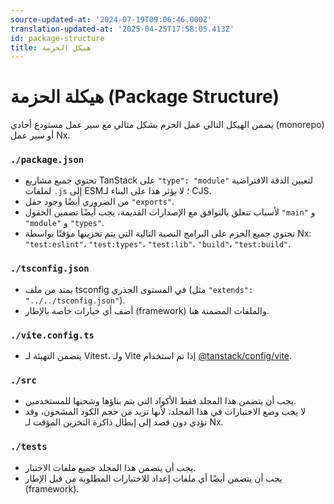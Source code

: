 ```yaml
---
source-updated-at: '2024-07-19T09:06:46.000Z'
translation-updated-at: '2025-04-25T17:58:05.413Z'
id: package-structure
title: هيكل الحزمة
---
```

# هيكلة الحزمة (Package Structure)

يضمن الهيكل التالي عمل الحزم بشكل مثالي مع سير عمل مستودع أحادي (monorepo) أو سير عمل Nx.

### `./package.json`

- تحتوي جميع مشاريع TanStack على `"type": "module"` لتعيين الدقة الافتراضية لملفات `.js` إلى ESM؛ لا يؤثر هذا على البناء لـ CJS.
- من الضروري أيضًا وجود حقل `"exports"`.
- لأسباب تتعلق بالتوافق مع الإصدارات القديمة، يجب أيضًا تضمين الحقول `"main"` و `"module"` و `"types"`.
- تحتوي جميع الحزم على البرامج النصية التالية التي يتم تخزينها مؤقتًا بواسطة Nx: `"test:eslint"`، `"test:types"`، `"test:lib"`، `"build"`، `"test:build"`.

### `./tsconfig.json`

- يمتد من ملف tsconfig في المستوى الجذري (مثل `"extends": "../../tsconfig.json"`).
- أضف أي خيارات خاصة بالإطار (framework) والملفات المضمنة هنا.

### `./vite.config.ts`

- يتضمن التهيئة لـ Vitest، ولـ Vite إذا تم استخدام [@tanstack/config/vite](./vite.md).

### `./src`

- يجب أن يتضمن هذا المجلد فقط الأكواد التي يتم بناؤها وشحنها للمستخدمين.
- لا يجب وضع الاختبارات في هذا المجلد، لأنها تزيد من حجم الكود المشحون، وقد تؤدي دون قصد إلى إبطال ذاكرة التخزين المؤقت لـ Nx.

### `./tests`

- يجب أن يتضمن هذا المجلد جميع ملفات الاختبار.
- يجب أن يتضمن أيضًا أي ملفات إعداد للاختبارات المطلوبة من قبل الإطار (framework).
